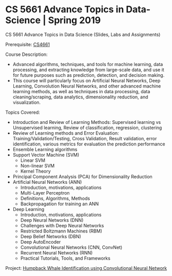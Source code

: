# CS 5661 Advance Topics in Data-Science  | Spring 2019
CS 5661 Advance Topics in Data Science (Slides, Labs and Assignments)

Prerequisite: <a href="https://github.com/smitkumarpatel4/CS_4661_Data_Science_Class_Workspace">CS4661</a> 

Course Description:
- Advanced algorithms, techniques, and tools for machine learning, data processing, and extracting knowledge from large-scale data, and use it for future purposes such as prediction, detection, and decision making.
- This course will particularly focus on Artificial Neural Networks, Deep Learning, Convolution Neural Networks, and other advanced machine learning methods, as well as techniques in data processing, data cleaning/scraping, data analytics, dimensionality reduction, and visualization.

Topics Covered:

- Introduction and Review of Learning Methods: Supervised learning vs Unsupervised learning, Review of classification, regression, clustering
- Review of Learning methods and Error Evaluation: Training/Validation/Testing, Cross Validation, Result validation, error identification, various metrics for evaluation the prediction performance
-	Ensemble Learning algorithms
-	Support Vector Machine (SVM)
    - Linear SVM
    -	Non-linear SVM
    -	Kernel Theory
-	Principal Component Analysis (PCA) for Dimensionality Reduction 
-	Artificial Neural Networks (ANN)
    -	Introduction, motivations, applications
    -	Multi-Layer Perceptron
    -	Definitions, Algorithms, Methods
    -	Backpropagation for training an ANN
-	Deep Learning
    -	Introduction, motivations, applications
    -	Deep Neural Networks (DNN)
    -	Challenges with Deep Neural Networks
    -	Restricted Boltzmann Machines (RBM)
    -	Deep Belief Networks (DBN)
    -	Deep AutoEncoder
    -	Convolutional Neural Networks (CNN, ConvNet)
    -	Recurrent Neural Networks (RNN)
    -	Practical Tutorials, Tools, and Frameworks


Project: <a href="https://github.com/smitkumarpatel4/Humpback_Whale_Identification">Humpback Whale Identification using Convolutional Neural Network </a> 
